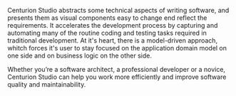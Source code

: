 Centurion Studio abstracts some technical aspects of writing software, and presents them as visual components easy to change end reflect the requirements. It accelerates the development process by capturing and automating many of the routine coding and testing tasks required in traditional development. At it's heart, there is a model-driven approach, whitch forces it's user to stay focused on the application domain model on one side and on business logic on the other side. 

Whether you’re a software architect, a professional developer or a novice, Centurion Studio can help you work more efficiently and improve software quality and maintainability.
